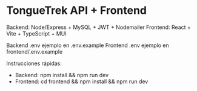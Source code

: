﻿# TongueTrek  API + Frontend

Backend: Node/Express + MySQL + JWT + Nodemailer
Frontend: React + Vite + TypeScript + MUI

Backend .env ejemplo en .env.example
Frontend .env ejemplo en frontend/.env.example

Instrucciones rápidas:
- Backend: npm install && npm run dev
- Frontend: cd frontend && npm install && npm run dev
